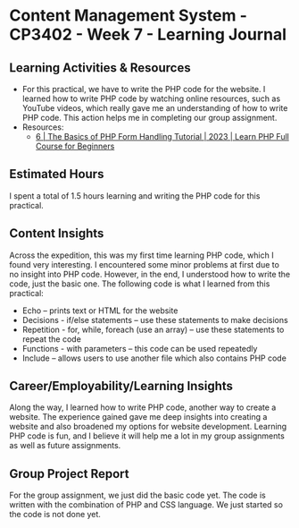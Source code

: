 # Content Management System - CP3402 - Week 7 - Learning Journal

## Learning Activities & Resources
 - For this practical, we have to write the PHP code for the website. I learned how to write PHP code by watching online resources, such as YouTube videos, which really gave me an understanding of how to write PHP code. This action helps me in completing our group assignment.
 - Resources:
   - [6 | The Basics of PHP Form Handling Tutorial | 2023 | Learn PHP Full Course for Beginners](https://www.youtube.com/watch?v=bOqTCDfc7Tk)
   
## Estimated Hours
I spent a total of 1.5 hours learning and writing the PHP code for this practical.

## Content Insights
Across the expedition, this was my first time learning PHP code, which I found very interesting. I encountered some minor problems at first due to no insight into PHP code. However, in the end, I understood how to write the code, just the basic one. The following code is what I learned from this practical:

- Echo – prints text or HTML for the website
- Decisions - if/else statements – use these statements to make decisions
- Repetition - for, while, foreach (use an array) – use these statements to repeat the code
- Functions - with parameters – this code can be used repeatedly 
- Include – allows users to use another file which also contains PHP code

## Career/Employability/Learning Insights
Along the way, I learned how to write PHP code, another way to create a website. The experience gained gave me deep insights into creating a website and also broadened my options for website development. Learning PHP code is fun, and I believe it will help me a lot in my group assignments as well as future assignments.

## Group Project Report
For the group assignment, we just did the basic code yet. The code is written with the combination of PHP and CSS language. We just started so the code is not done yet.


